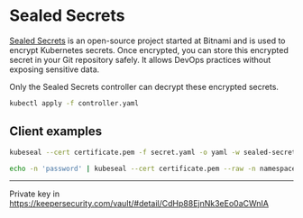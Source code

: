 Sealed Secrets
==============

[Sealed Secrets](https://github.com/bitnami-labs/sealed-secrets) is an open-source project started at Bitnami and is used to encrypt Kubernetes secrets. Once encrypted, you can store this encrypted secret in your Git repository safely. It allows DevOps practices without exposing sensitive data.

Only the Sealed Secrets controller can decrypt these encrypted secrets.


```bash
kubectl apply -f controller.yaml
```

Client examples
---------------

```bash
kubeseal --cert certificate.pem -f secret.yaml -o yaml -w sealed-secret.yaml
```

```bash
echo -n 'password' | kubeseal --cert certificate.pem --raw -n namespace-name --name secret-name
```


---

Private key in https://keepersecurity.com/vault/#detail/CdHp88EjnNk3eEo0aCWnIA

